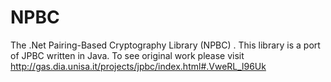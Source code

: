 # NPBC
The .Net Pairing-Based Cryptography Library (NPBC) . This library is a port of JPBC written in Java.
To see original work please visit http://gas.dia.unisa.it/projects/jpbc/index.html#.VweRL_l96Uk
